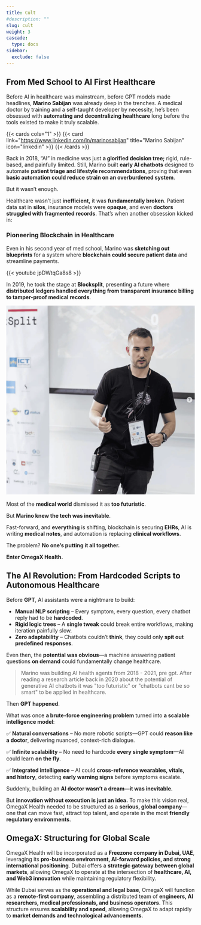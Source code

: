 ```yaml
---
title: Cult
#description: ""
slug: cult
weight: 3
cascade:
  type: docs
sidebar:
  exclude: false
---
```


## From Med School to AI First Healthcare

Before AI in healthcare was mainstream, before GPT models made headlines, **Marino Sabijan** was already deep in the trenches. A medical doctor by training and a self-taught developer by necessity, he’s been obsessed with **automating and decentralizing healthcare** long before the tools existed to make it truly scalable.

{{< cards cols="1" >}}
  {{< card link="https://www.linkedin.com/in/marinosabijan" title="Marino Sabijan" icon="linkedin" >}}
{{< /cards >}}

Back in 2018, “AI” in medicine was just **a glorified decision tree;** rigid, rule-based, and painfully limited. Still, Marino built **early AI chatbots** designed to automate **patient triage and lifestyle recommendations**, proving that even **basic automation could reduce strain on an overburdened system**.

But it wasn’t enough.

Healthcare wasn’t just **inefficient,** it was **fundamentally broken**. Patient data sat in **silos**, insurance models were **opaque**, and even **doctors struggled with fragmented records**. That’s when another obsession kicked in:

### Pioneering Blockchain in Healthcare

Even in his second year of med school, Marino was **sketching out blueprints** for a system where **blockchain could secure patient data** and streamline payments.

{{< youtube jpDWtqGa8s8 >}}

In 2019, he took the stage at **Blocksplit**, presenting a future where **distributed ledgers handled everything from transparent insurance billing to tamper-proof medical records**.

![Marino](marino.webp)

Most of the **medical world** dismissed it as **too futuristic**.

But **Marino knew the tech was inevitable**.

Fast-forward, and **everything** is shifting, blockchain is securing **EHRs**, AI is writing **medical notes**, and automation is replacing **clinical workflows**.

The problem? **No one’s putting it all together.**

**Enter OmegaX Health.**

## The AI Revolution: From Hardcoded Scripts to Autonomous Healthcare

Before **GPT**, AI assistants were a nightmare to build:

- **Manual NLP scripting** – Every symptom, every question, every chatbot reply had to be **hardcoded**.
- **Rigid logic trees** – A **single tweak** could break entire workflows, making iteration painfully slow.
- **Zero adaptability** – Chatbots couldn’t **think**, they could only **spit out predefined responses**.

Even then, the **potential was obvious**—a machine answering patient questions **on demand** could fundamentally change healthcare.

> Marino was building AI health agents from 2018 - 2021, pre gpt. After reading a research article back in 2020 about the potential of generative AI chatbots it was "too futuristic" or "chatbots cant be so smart" to be applied in healthcare.
> 

Then **GPT happened**.

What was once **a brute-force engineering problem** turned into **a scalable intelligence model**:

✅ **Natural conversations** – No more robotic scripts—GPT could **reason like a doctor**, delivering nuanced, context-rich dialogue.

✅ **Infinite scalability** – No need to hardcode **every single symptom**—AI could learn **on the fly**.

✅ **Integrated intelligence** – AI could **cross-reference wearables, vitals, and history**, detecting **early warning signs** before symptoms escalate.

Suddenly, building an **AI doctor wasn’t a dream—it was inevitable.**

But **innovation without execution is just an idea.** To make this vision real, OmegaX Health needed to be structured as a **serious, global company**—one that can move fast, attract top talent, and operate in the most **friendly regulatory environments**.

## OmegaX: Structuring for Global Scale

OmegaX Health will be incorporated as a **Freezone company in Dubai, UAE**, leveraging its **pro-business environment, AI-forward policies, and strong international positioning**. Dubai offers a **strategic gateway between global markets**, allowing OmegaX to operate at the intersection of **healthcare, AI, and Web3 innovation** while maintaining regulatory flexibility.

While Dubai serves as the **operational and legal base**, OmegaX will function as a **remote-first company**, assembling a distributed team of **engineers, AI researchers, medical professionals, and business operators**. This structure ensures **scalability and speed**, allowing OmegaX to adapt rapidly to **market demands and technological advancements**.